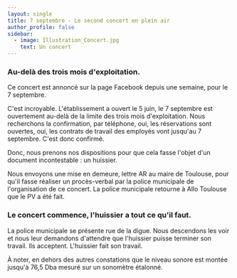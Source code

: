 ```yaml
---
layout: single
title: 7 septembre - Le second concert en plein air
author_profile: false
sidebar:
  - image: Illustration_Concert.jpg
    text: Un concert
---
```


### Au-delà des trois mois d'exploitation.

Ce concert est annoncé sur la page Facebook depuis une semaine, pour le 7 septembre.

C'est incroyable. L'établissement a ouvert le 5 juin, le 7 septembre est ouvertement au-delà
de la limite des trois mois d'exploitation. Nous recherchons la confirmation, par téléphone, oui,
les réservations sont ouvertes, oui, les contrats de travail des employés vont jusqu'au 7 septembre.
C'est donc confirmé.

Donc, nous prenons nos dispositions pour que cela fasse l'objet d'un document incontestable : un huissier.

Nous envoyons une mise en demeure, lettre AR au maire de Toulouse, pour qu'il fasse réaliser un procès-verbal
par la police municipale de l'organisation de ce concert. La police municipale retourne à Allo Toulouse que le PV
a été fait.

### Le concert commence, l'huissier a tout ce qu'il faut.

La police municipale se présente rue de la digue. Nous descendons les voir et nous leur demandons d'attendre
que l'huissier puisse terminer son travail. Ils acceptent. L'huissier fait son travail.

À noter, en dehors des autres constations que le niveau sonore est montée jusqu'à 76,5 Dba mesuré sur un sonomètre étalonné.
